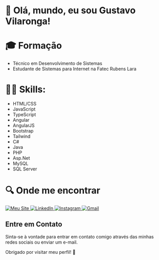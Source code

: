 # 👋 Olá, mundo, eu sou Gustavo Vilaronga!

# 🎓 Formação
- Técnico em Desenvolvimento de Sistemas
- Estudante de Sistemas para Internet na Fatec Rubens Lara

# 👩‍💻 Skills:
- HTML/CSS
- JavaScript
- TypeScript
- Angular
- AngularJS
- Bootstrap
- Tailwind
- C#
- Java
- PHP
- Asp.Net
- MySQL
- SQL Server


# 🔍 Onde me encontrar
<p>
  <a href="https://www.gustavo-vilaronga.com.br" target="_blank">
    <img src="https://img.shields.io/badge/%20Meu%20Site-6f42c1?style=for-the-badge&logo=firefox-browser&logoColor=white" alt="Meu Site">
  </a>
  <a href="https://www.linkedin.com/in/gustavo-negrão" target="_blank">
    <img src="https://img.shields.io/badge/💻%20LinkedIn-0A66C2?style=for-the-badge&logo=linkedin&logoColor=white" alt="LinkedIn">
  </a>
  <a href="https://www.instagram.com/gug4_negrao/profilecard/?igsh=MXUwbnNmajgwc2cxdg==" target="_blank">
    <img src="https://img.shields.io/badge/%20Instagram-E4405F?style=for-the-badge&logo=instagram&logoColor=white" alt="Instagram">
  </a>
  <a href="mailto:guieguganegrao@gmail.com">
    <img src="https://img.shields.io/badge/%20Gmail-D14836?style=for-the-badge&logo=gmail&logoColor=white" alt="Gmail">
  </a>
</p>


## Entre em Contato
Sinta-se à vontade para entrar em contato comigo através das minhas redes sociais ou enviar um e-mail.

Obrigado por visitar meu perfil! 🚀
